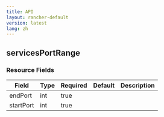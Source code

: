 ```yaml
---
title: API
layout: rancher-default
version: latest
lang: zh
---
```


## servicesPortRange





### Resource Fields

Field | Type | Required | Default | Description
---|---|---|---|---
endPort | int | true |  | 
startPort | int | true |  | 

